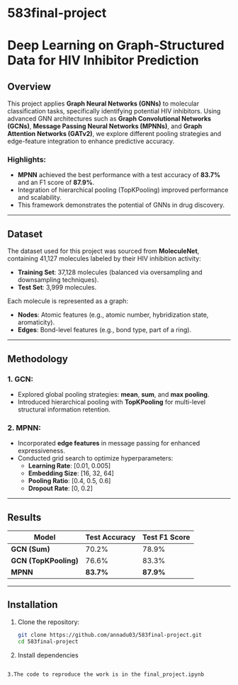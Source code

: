 # 583final-project
# Deep Learning on Graph-Structured Data for HIV Inhibitor Prediction

## Overview

This project applies **Graph Neural Networks (GNNs)** to molecular classification tasks, specifically identifying potential HIV inhibitors. Using advanced GNN architectures such as **Graph Convolutional Networks (GCNs)**, **Message Passing Neural Networks (MPNNs)**, and **Graph Attention Networks (GATv2)**, we explore different pooling strategies and edge-feature integration to enhance predictive accuracy. 

### Highlights:
- **MPNN** achieved the best performance with a test accuracy of **83.7%** and an F1 score of **87.9%**.
- Integration of hierarchical pooling (TopKPooling) improved performance and scalability.
- This framework demonstrates the potential of GNNs in drug discovery.

---

## Dataset

The dataset used for this project was sourced from **MoleculeNet**, containing 41,127 molecules labeled by their HIV inhibition activity:
- **Training Set**: 37,128 molecules (balanced via oversampling and downsampling techniques).
- **Test Set**: 3,999 molecules.

Each molecule is represented as a graph:
- **Nodes**: Atomic features (e.g., atomic number, hybridization state, aromaticity).
- **Edges**: Bond-level features (e.g., bond type, part of a ring).

---

## Methodology

### 1. **GCN**:
- Explored global pooling strategies: **mean**, **sum**, and **max pooling**.
- Introduced hierarchical pooling with **TopKPooling** for multi-level structural information retention.

### 2. **MPNN**:
- Incorporated **edge features** in message passing for enhanced expressiveness.
- Conducted grid search to optimize hyperparameters:
  - **Learning Rate**: [0.01, 0.005]
  - **Embedding Size**: [16, 32, 64]
  - **Pooling Ratio**: [0.4, 0.5, 0.6]
  - **Dropout Rate**: [0, 0.2]

---

## Results

| Model        | Test Accuracy | Test F1 Score |
|--------------|---------------|----------------|
| **GCN (Sum)** | 70.2%         | 78.9%          |
| **GCN (TopKPooling)** | 76.6% | 83.3%          |
| **MPNN**      | **83.7%**     | **87.9%**      |

---

## Installation

1. Clone the repository:
   ```bash
   git clone https://github.com/annadu03/583final-project.git
   cd 583final-project
2. Install dependencies
```pip install -r requirements.txt

3.The code to reproduce the work is in the final_project.ipynb
